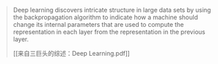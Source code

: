 > Deep learning discovers intricate structure in large data sets by using the backpropagation algorithm to indicate how a machine should change its internal parameters that are used to compute the representation in each layer from the representation in the previous layer.
> 
> [[来自三巨头的综述：Deep Learning.pdf]]


